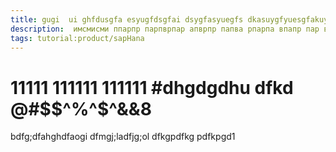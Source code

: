```yaml
---
title: gugi  ui ghfdusgfa esyugfdsgfai dsygfasyuegfs dkasuygfyuesgfakuysd dsuyfcgdasyuf d
description:  имсмисми ппарпр парпврпар апврпр папва рпарпа впапр пар вапр парпа вап рпарпарпа рапр пара вапрпар ап
tags: tutorial:product/sapHana
---
```

# 11111 111111 111111 #dhgdgdhu dfkd @#$$^%^$^&&8
bdfg;dfahghdfaogi
dfmgj;ladfjg;ol
dfkgpdfkg
pdfkpgd1
